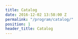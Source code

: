 ```yaml
---
title: Catalog
date: 2016-12-02 13:58:00 Z
permalink: "/program/catalog/"
position: 1
header_title: Catalog
---
```


